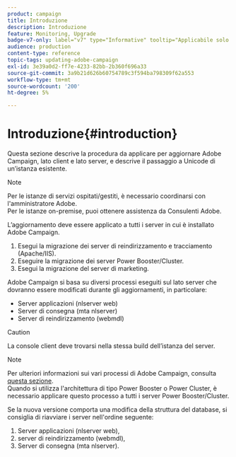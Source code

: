 ```yaml
---
product: campaign
title: Introduzione
description: Introduzione
feature: Monitoring, Upgrade
badge-v7-only: label="v7" type="Informative" tooltip="Applicabile solo a Campaign Classic v7"
audience: production
content-type: reference
topic-tags: updating-adobe-campaign
exl-id: 3e39a0d2-ff7e-4233-82bb-2b360f696a33
source-git-commit: 3a9b21d626b60754789c3f594ba798309f62a553
workflow-type: tm+mt
source-wordcount: '200'
ht-degree: 5%

---
```


# Introduzione{#introduction}



Questa sezione descrive la procedura da applicare per aggiornare Adobe Campaign, lato client e lato server, e descrive il passaggio a Unicode di un’istanza esistente.

>[!NOTE]
>
>Per le istanze di servizi ospitati/gestiti, è necessario coordinarsi con l&#39;amministratore Adobe.\
>Per le istanze on-premise, puoi ottenere assistenza da Consulenti Adobe.

L’aggiornamento deve essere applicato a tutti i server in cui è installato Adobe Campaign.

1. Esegui la migrazione dei server di reindirizzamento e tracciamento (Apache/IIS).
1. Eseguire la migrazione dei server Power Booster/Cluster.
1. Esegui la migrazione del server di marketing.

Adobe Campaign si basa su diversi processi eseguiti sul lato server che dovranno essere modificati durante gli aggiornamenti, in particolare:

* Server applicazioni (nlserver web)
* Server di consegna (mta nlserver)
* Server di reindirizzamento (webmdl)

>[!CAUTION]
>
>La console client deve trovarsi nella stessa build dell’istanza del server.

>[!NOTE]
>
>Per ulteriori informazioni sui vari processi di Adobe Campaign, consulta [questa sezione](../../installation/using/general-architecture.md#logical-application-layer).\
>Quando si utilizza l&#39;architettura di tipo Power Booster o Power Cluster, è necessario applicare questo processo a tutti i server Power Booster/Cluster.

Se la nuova versione comporta una modifica della struttura del database, si consiglia di riavviare i server nell&#39;ordine seguente:

1. Server applicazioni (nlserver web),
1. server di reindirizzamento (webmdl),
1. Server di consegna (mta nlserver).
